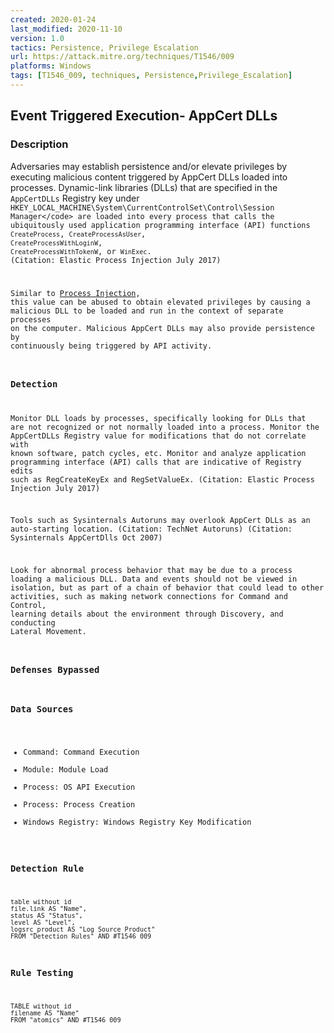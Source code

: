 ```yaml
---
created: 2020-01-24
last_modified: 2020-11-10
version: 1.0
tactics: Persistence, Privilege Escalation
url: https://attack.mitre.org/techniques/T1546/009
platforms: Windows
tags: [T1546_009, techniques, Persistence,Privilege_Escalation]
---
```


## Event Triggered Execution- AppCert DLLs

### Description

Adversaries may establish persistence and/or elevate privileges by executing malicious content triggered by AppCert DLLs loaded into processes. Dynamic-link libraries (DLLs) that are specified in the <code>AppCertDLLs</code> Registry key under <code>HKEY_LOCAL_MACHINE\System\CurrentControlSet\Control\Session Manager\</code> are loaded into every process that calls the ubiquitously used application programming interface (API) functions <code>CreateProcess</code>, <code>CreateProcessAsUser</code>, <code>CreateProcessWithLoginW</code>, <code>CreateProcessWithTokenW</code>, or <code>WinExec</code>. (Citation: Elastic Process Injection July 2017)

Similar to [Process Injection](https://attack.mitre.org/techniques/T1055), this value can be abused to obtain elevated privileges by causing a malicious DLL to be loaded and run in the context of separate processes on the computer. Malicious AppCert DLLs may also provide persistence by continuously being triggered by API activity. 

### Detection

Monitor DLL loads by processes, specifically looking for DLLs that are not recognized or not normally loaded into a process. Monitor the AppCertDLLs Registry value for modifications that do not correlate with known software, patch cycles, etc. Monitor and analyze application programming interface (API) calls that are indicative of Registry edits such as RegCreateKeyEx and RegSetValueEx. (Citation: Elastic Process Injection July 2017) 

Tools such as Sysinternals Autoruns may overlook AppCert DLLs as an auto-starting location. (Citation: TechNet Autoruns) (Citation: Sysinternals AppCertDlls Oct 2007)

Look for abnormal process behavior that may be due to a process loading a malicious DLL. Data and events should not be viewed in isolation, but as part of a chain of behavior that could lead to other activities, such as making network connections for Command and Control, learning details about the environment through Discovery, and conducting Lateral Movement.

### Defenses Bypassed



### Data Sources

  - Command: Command Execution
  -  Module: Module Load
  -  Process: OS API Execution
  -  Process: Process Creation
  -  Windows Registry: Windows Registry Key Modification
### Detection Rule

```dataview
table without id
file.link AS "Name",
status AS "Status",
level AS "Level",
logsrc_product AS "Log Source Product"
FROM "Detection Rules" AND #T1546_009
```

### Rule Testing

```dataview
TABLE without id
filename AS "Name"
FROM "atomics" AND #T1546_009
```
